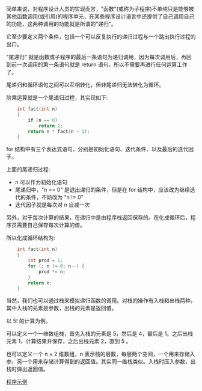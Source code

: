 
简单来说，对程序设计人员的实现而言，"函数"(或称为子程序)不单纯只是能够被其他函数调用(或引用)的程序单元，在某些程序设计语言中还提供了自己调用自己的功能，这两种调用的功能就是所谓的"递归"。

它至少要定义两个条件，包括一个可以反复执行的递归过程与一个跳出执行过程的出口。

"尾递归" 就是函数或子程序的最后一条语句为递归调用，因为每次调用后，再回到前一次调用的第一条语句就是 return 语句，所以不需要再进行任何运算工作了。

尾递归和循环语句之间可以互相转化，但非尾递归无法转化为循环。

阶乘运算就是一个尾递归过程，其实现如下:
```cpp
	int fact(int n)
	{
		if (n == 0)
			return 1;
		return n * fact(n - 1);
	}
```
for 结构中有三个表达式语句，分别是初始化语句、迭代条件、以及最后的迭代因子。

上面的尾递归过程:
- n 可以作为初始化语句
- 尾递归中，"n == 0" 是退出递归的条件，但是在 for 结构中，应该改为继续迭代的条件，不妨改为 "n != 0"
- 迭代因子就是每次对 n 自减一次

另外，对于每次计算的结果，在递归中是由程序栈返回保存的。在化成循环后，程序员需要自己保存每次计算的值。

所以化成循环结构为:
```cpp
	int fact(int n)
	{
		int prod = 1;
		for (; n != 0; n--) {
			prod *= n;
		}
		return n;
	}
```

当然，我们也可以通过栈来模拟递归函数的调用。对栈的操作有入栈和出栈两种，其中入栈的元素是参数，出栈的元素是返回值。

以 5! 的计算为例。

可以定义一个一维数组栈，首先入栈的元素是 5，然后是 4，最后是 1。之后出栈元素 1，计算结果并保存，之后出栈元素 2，直到 5 。

也可以定义一个 n × 2 维数组，n 表示栈的层数，每层两个空间，一个用来存储入参，另一个用来存储计算得到的返回值。其实同一维栈类似。入栈时压入参数，出栈时弹出返回值。


[程序示例](fact.cpp)
